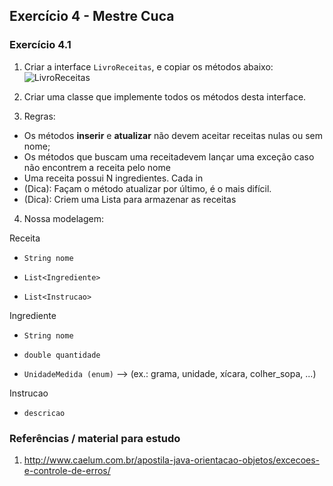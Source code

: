 ## Exercício 4 - Mestre Cuca

### Exercício 4.1

1. Criar a interface `LivroReceitas`, e copiar os métodos abaixo:
![LivroReceitas](https://cloud.githubusercontent.com/assets/2975955/7683775/a0245cbc-fd57-11e4-88d4-cfabf8d1c874.png)

2. Criar uma classe que implemente todos os métodos desta interface.
3. Regras:
 * Os métodos **inserir** e **atualizar** não devem aceitar receitas nulas ou sem nome;
 * Os métodos que buscam uma receitadevem lançar uma exceção caso não encontrem a receita pelo nome
 * Uma receita possui N ingredientes. Cada in
 * (Dica): Façam o método atualizar por último, é o mais difícil.
 * (Dica): Criem uma Lista para armazenar as receitas
 
 4. Nossa modelagem:
 
Receita 

  * `String nome`

  * `List<Ingrediente>`

  * `List<Instrucao>`

	  
Ingrediente

  * `String nome`

  * `double quantidade` 

  * `UnidadeMedida (enum)` --> (ex.: grama, unidade, xícara, colher_sopa, ...)
	    
Instrucao

  * `descricao`
 

 
### Referências / material para estudo
1. http://www.caelum.com.br/apostila-java-orientacao-objetos/excecoes-e-controle-de-erros/
